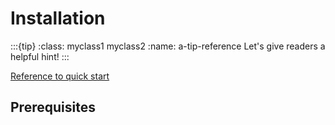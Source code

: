 # Installation

:::{tip}
:class: myclass1 myclass2
:name: a-tip-reference
Let's give readers a helpful hint!
:::

[Reference to quick start](quickstart.md)


## Prerequisites

